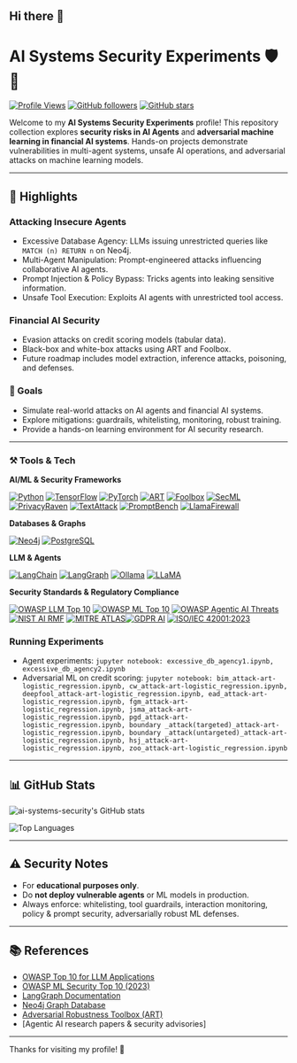## Hi there 👋

<!--
**ai-systems-security/ai-systems-security** is a ✨ _special_ ✨ repository because its `README.md` (this file) appears on your GitHub profile.

Here are some ideas to get you started:

- 🔭 I’m currently working on ...
- 🌱 I’m currently learning ...
- 👯 I’m looking to collaborate on ...
- 🤔 I’m looking for help with ...
- 💬 Ask me about ...
- 📫 How to reach me: ...
- 😄 Pronouns: ...
- ⚡ Fun fact: ...
-->

# AI Systems Security Experiments 🛡️🤖

[![Profile Views](https://komarev.com/ghpvc/?username=ai-systems-security&color=blue)](https://github.com/ai-systems-security)  [![GitHub followers](https://img.shields.io/github/followers/ai-systems-security?label=Follow&style=social)](https://github.com/ai-systems-security?tab=followers)  [![GitHub stars](https://img.shields.io/github/stars/ai-systems-security?style=social)](https://github.com/ai-systems-security)

Welcome to my **AI Systems Security Experiments** profile! This repository collection explores **security risks in AI Agents** and **adversarial machine learning in financial AI systems**.  Hands-on projects demonstrate vulnerabilities in multi-agent systems, unsafe AI operations, and adversarial attacks on machine learning models.

---

## 🚀 Highlights

### Attacking Insecure Agents
- Excessive Database Agency: LLMs issuing unrestricted queries like `MATCH (n) RETURN n` on Neo4j.  
- Multi-Agent Manipulation: Prompt-engineered attacks influencing collaborative AI agents.  
- Prompt Injection & Policy Bypass: Tricks agents into leaking sensitive information.  
- Unsafe Tool Execution: Exploits AI agents with unrestricted tool access.

### Financial AI Security
- Evasion attacks on credit scoring models (tabular data).  
- Black-box and white-box attacks using ART and Foolbox.  
- Future roadmap includes model extraction, inference attacks, poisoning, and defenses.  

### 🎯 Goals
- Simulate real-world attacks on AI agents and financial AI systems.  
- Explore mitigations: guardrails, whitelisting, monitoring, robust training.  
- Provide a hands-on learning environment for AI security research.

---

### ⚒️ Tools & Tech 

**AI/ML & Security Frameworks**  

[![Python](https://img.shields.io/badge/Python-3.10%2B-blue?logo=python&logoColor=white)](https://www.python.org/)  [![TensorFlow](https://img.shields.io/badge/TensorFlow-FF6F00?logo=tensorflow&logoColor=white)](https://www.tensorflow.org/)  [![PyTorch](https://img.shields.io/badge/PyTorch-black?logo=pytorch&logoColor=orange)](https://pytorch.org/)  [![ART](https://img.shields.io/badge/ART-Adversarial%20Robustness%20Toolbox-green?logo=ibm&logoColor=white)](https://adversarial-robustness-toolbox.readthedocs.io/)  [![Foolbox](https://img.shields.io/badge/Foolbox-red?logo=github&logoColor=white)](https://foolbox.readthedocs.io/)  [![SecML](https://img.shields.io/badge/SecML-purple?logo=github&logoColor=white)](https://secml.readthedocs.io/en/v0.15/)  [![PrivacyRaven](https://img.shields.io/badge/PrivacyRaven-gray?logo=github&logoColor=white)](https://github.com/trailofbits/PrivacyRaven)  [![TextAttack](https://img.shields.io/badge/TextAttack-red?logo=openai&logoColor=white)](https://textattack.readthedocs.io/en/master/)  [![PromptBench](https://img.shields.io/badge/PromptBench-purple?logo=github&logoColor=white)](https://github.com/microsoft/promptbench)  [![LlamaFirewall](https://img.shields.io/badge/LlamaFirewall-FF4500?logo=github&logoColor=white)](https://github.com/YourRepo/LlamaFirewall)

**Databases & Graphs**  

[![Neo4j](https://img.shields.io/badge/Neo4j-008CC1?logo=neo4j&logoColor=white)](https://neo4j.com/)  [![PostgreSQL](https://img.shields.io/badge/PostgreSQL-336791?logo=postgresql&logoColor=white)](https://www.postgresql.org/)  

**LLM & Agents**  

[![LangChain](https://img.shields.io/badge/LangChain-black?logo=chainlink&logoColor=blue)](https://www.langchain.com/)  [![LangGraph](https://img.shields.io/badge/LangGraph-orange?logo=python&logoColor=white)](https://github.com/langgraph/langgraph)  [![Ollama](https://img.shields.io/badge/Ollama-000000?logo=github&logoColor=white)](https://ollama.com/)  [![LLaMA](https://img.shields.io/badge/LLaMA-FF4500?logo=meta&logoColor=white)](https://ai.meta.com/llama/)

**Security Standards & Regulatory Compliance**  

[![OWASP LLM Top 10](https://img.shields.io/badge/OWASP-LLM%20Top--10-red?logo=owasp&logoColor=white)](https://owasp.org/www-project-top-10-for-large-language-model-applications/)  [![OWASP ML Top 10](https://img.shields.io/badge/OWASP-ML%20Top--10-purple?logo=owasp&logoColor=white)](https://owasp.org/www-project-machine-learning-security-top-10/)  [![OWASP Agentic AI Threats](https://img.shields.io/badge/OWASP-Agentic--AI--Threats-orange?logo=owasp&logoColor=white)](https://owasp.org/initiative/agentic-ai-threats-and-mitigations/)  [![NIST AI RMF](https://img.shields.io/badge/NIST-AI%20RMF-blue?logo=gov&logoColor=white)](https://www.nist.gov/itl/ai-risk-management-framework)  [![MITRE ATLAS](https://img.shields.io/badge/MITRE-ATLAS-red?logo=mitre&logoColor=white)](https://atlas.mitre.org/)[![GDPR AI](https://img.shields.io/badge/GDPR-AI-blue?logo=gdpr&logoColor=white)](https://gdpr-info.eu/)  [![ISO/IEC 42001:2023](https://img.shields.io/badge/ISO--IEC%2042001:2023-green?logo=iso&logoColor=white)](https://www.iso.org/standard/42001)  

### Running Experiments
- Agent experiments: `jupyter notebook: excessive_db_agency1.ipynb, excessive_db_agency2.ipynb`  
- Adversarial ML on credit scoring: `jupyter notebook: bim_attack-art-logistic_regression.ipynb, cw_attack-art-logistic_regression.ipynb, deepfool_attack-art-logistic_regression.ipynb, ead_attack-art-logistic_regression.ipynb, fgm_attack-art-logistic_regression.ipynb, jsma_attack-art-logistic_regression.ipynb, pgd_attack-art-logistic_regression.ipynb, boundary _attack(targeted)_attack-art-logistic_regression.ipynb, boundary _attack(untargeted)_attack-art-logistic_regression.ipynb, hsj_attack-art-logistic_regression.ipynb, zoo_attack-art-logistic_regression.ipynb`

---

## 📊 GitHub Stats
![ai-systems-security's GitHub stats](https://github-readme-stats.vercel.app/api?username=ai-systems-security&show_icons=true&hide_title=true&count_private=true&theme=radical)

![Top Languages](https://github-readme-stats.vercel.app/api/top-langs/?username=ai-systems-security&layout=compact&theme=radical)

---

## ⚠️ Security Notes
- For **educational purposes only**.  
- Do **not deploy vulnerable agents** or ML models in production.  
- Always enforce: whitelisting, tool guardrails, interaction monitoring, policy & prompt security, adversarially robust ML defenses.

---

## 📚 References
- [OWASP Top 10 for LLM Applications](https://owasp.org/www-project-top-10-for-llm-applications/)  
- [OWASP ML Security Top 10 (2023)](https://owasp.org/www-project-machine-learning-security-top-10/)  
- [LangGraph Documentation](https://python.langchain.com/docs/langgraph)  
- [Neo4j Graph Database](https://neo4j.com/)  
- [Adversarial Robustness Toolbox (ART)](https://github.com/Trusted-AI/adversarial-robustness-toolbox)  
- [Agentic AI research papers & security advisories]  

---

Thanks for visiting my profile! 👋
